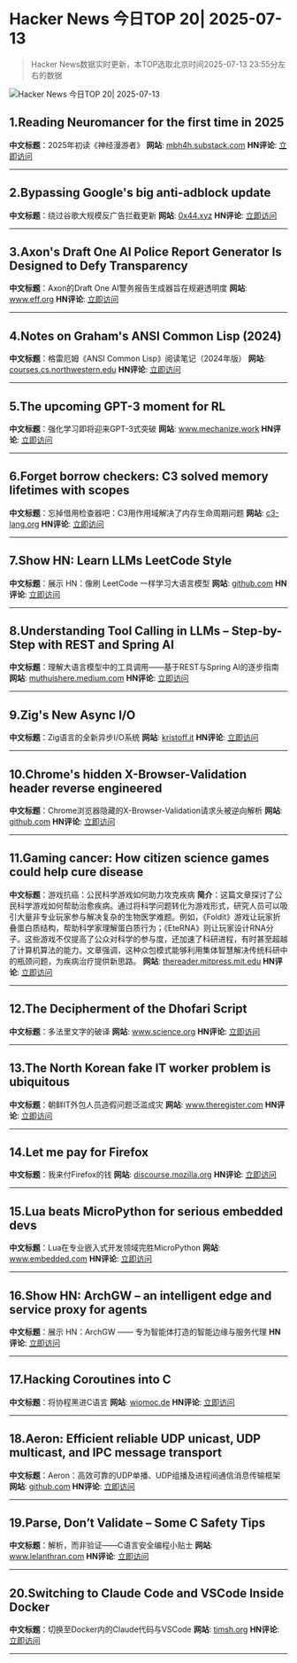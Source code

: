 # Hacker News 今日TOP 20| 2025-07-13

> Hacker News数据实时更新，本TOP选取北京时间2025-07-13 23:55分左右的数据

![Hacker News 今日TOP 20| 2025-07-13](https://img.chuhaix.com/2024/0910_imageFile-1665440404179-628424718_1725901191.png)

## 1.Reading Neuromancer for the first time in 2025
**中文标题**：2025年初读《神经漫游者》
**网站**:  <a href='https://mbh4h.substack.com/p/neuromancer-2025-review-william-gibson' target='_blank' rel='nofollow'>mbh4h.substack.com</a>
**HN评论**:  <a href='https://news.ycombinator.com/item?id=44548353&utm_source=www.chuhaix.com' target='_blank' rel='nofollow'>立即访问</a>

---

## 2.Bypassing Google's big anti-adblock update
**中文标题**：绕过谷歌大规模反广告拦截更新
**网站**:  <a href='https://0x44.xyz/blog/web-request-blocking/' target='_blank' rel='nofollow'>0x44.xyz</a>
**HN评论**:  <a href='https://news.ycombinator.com/item?id=44544266&utm_source=www.chuhaix.com' target='_blank' rel='nofollow'>立即访问</a>

---

## 3.Axon's Draft One AI Police Report Generator Is Designed to Defy Transparency
**中文标题**：Axon的Draft One AI警务报告生成器旨在规避透明度
**网站**:  <a href='https://www.eff.org/deeplinks/2025/07/axons-draft-one-designed-defy-transparency' target='_blank' rel='nofollow'>www.eff.org</a>
**HN评论**:  <a href='https://news.ycombinator.com/item?id=44527172&utm_source=www.chuhaix.com' target='_blank' rel='nofollow'>立即访问</a>

---

## 4.Notes on Graham's ANSI Common Lisp (2024)
**中文标题**：格雷厄姆《ANSI Common Lisp》阅读笔记（2024年版）
**网站**:  <a href='https://courses.cs.northwestern.edu/325/readings/graham/graham-notes.html' target='_blank' rel='nofollow'>courses.cs.northwestern.edu</a>
**HN评论**:  <a href='https://news.ycombinator.com/item?id=44515783&utm_source=www.chuhaix.com' target='_blank' rel='nofollow'>立即访问</a>

---

## 5.The upcoming GPT-3 moment for RL
**中文标题**：强化学习即将迎来GPT-3式突破
**网站**:  <a href='https://www.mechanize.work/blog/the-upcoming-gpt-3-moment-for-rl/' target='_blank' rel='nofollow'>www.mechanize.work</a>
**HN评论**:  <a href='https://news.ycombinator.com/item?id=44512350&utm_source=www.chuhaix.com' target='_blank' rel='nofollow'>立即访问</a>

---

## 6.Forget borrow checkers: C3 solved memory lifetimes with scopes
**中文标题**：忘掉借用检查器吧：C3用作用域解决了内存生命周期问题
**网站**:  <a href='https://c3-lang.org/blog/forget-borrow-checkers-c3-solved-memory-lifetimes-with-scopes/' target='_blank' rel='nofollow'>c3-lang.org</a>
**HN评论**:  <a href='https://news.ycombinator.com/item?id=44532527&utm_source=www.chuhaix.com' target='_blank' rel='nofollow'>立即访问</a>

---

## 7.Show HN: Learn LLMs LeetCode Style
**中文标题**：展示 HN：像刷 LeetCode 一样学习大语言模型
**网站**:  <a href='https://github.com/Exorust/TorchLeet' target='_blank' rel='nofollow'>github.com</a>
**HN评论**:  <a href='https://news.ycombinator.com/item?id=44550157&utm_source=www.chuhaix.com' target='_blank' rel='nofollow'>立即访问</a>

---

## 8.Understanding Tool Calling in LLMs – Step-by-Step with REST and Spring AI
**中文标题**：理解大语言模型中的工具调用——基于REST与Spring AI的逐步指南
**网站**:  <a href='https://muthuishere.medium.com/understanding-tool-function-calling-in-llms-step-by-step-examples-in-rest-and-spring-ai-2149ecd6b18b' target='_blank' rel='nofollow'>muthuishere.medium.com</a>
**HN评论**:  <a href='https://news.ycombinator.com/item?id=44548906&utm_source=www.chuhaix.com' target='_blank' rel='nofollow'>立即访问</a>

---

## 9.Zig's New Async I/O
**中文标题**：Zig语言的全新异步I/O系统
**网站**:  <a href='https://kristoff.it/blog/zig-new-async-io/' target='_blank' rel='nofollow'>kristoff.it</a>
**HN评论**:  <a href='https://news.ycombinator.com/item?id=44545949&utm_source=www.chuhaix.com' target='_blank' rel='nofollow'>立即访问</a>

---

## 10.Chrome's hidden X-Browser-Validation header reverse engineered
**中文标题**：Chrome浏览器隐藏的X-Browser-Validation请求头被逆向解析
**网站**:  <a href='https://github.com/dsekz/chrome-x-browser-validation-header' target='_blank' rel='nofollow'>github.com</a>
**HN评论**:  <a href='https://news.ycombinator.com/item?id=44527739&utm_source=www.chuhaix.com' target='_blank' rel='nofollow'>立即访问</a>

---

## 11.Gaming cancer: How citizen science games could help cure disease
**中文标题**：游戏抗癌：公民科学游戏如何助力攻克疾病
**简介**：这篇文章探讨了公民科学游戏如何帮助治愈疾病。通过将科学问题转化为游戏形式，研究人员可以吸引大量非专业玩家参与解决复杂的生物医学难题。例如，《Foldit》游戏让玩家折叠蛋白质结构，帮助科学家理解蛋白质行为；《EteRNA》则让玩家设计RNA分子。这些游戏不仅提高了公众对科学的参与度，还加速了科研进程，有时甚至超越了计算机算法的能力。文章强调，这种众包模式能够利用集体智慧解决传统科研中的瓶颈问题，为疾病治疗提供新思路。
**网站**:  <a href='https://thereader.mitpress.mit.edu/how-citizen-science-games-could-help-cure-disease/' target='_blank' rel='nofollow'>thereader.mitpress.mit.edu</a>
**HN评论**:  <a href='https://news.ycombinator.com/item?id=44549134&utm_source=www.chuhaix.com' target='_blank' rel='nofollow'>立即访问</a>

---

## 12.The Decipherment of the Dhofari Script
**中文标题**：多法里文字的破译
**网站**:  <a href='https://www.science.org/content/article/mysterious-pre-islamic-script-oman-finally-deciphered' target='_blank' rel='nofollow'>www.science.org</a>
**HN评论**:  <a href='https://news.ycombinator.com/item?id=44549145&utm_source=www.chuhaix.com' target='_blank' rel='nofollow'>立即访问</a>

---

## 13.The North Korean fake IT worker problem is ubiquitous
**中文标题**：朝鲜IT外包人员造假问题泛滥成灾
**网站**:  <a href='https://www.theregister.com/2025/07/13/fake_it_worker_problem/' target='_blank' rel='nofollow'>www.theregister.com</a>
**HN评论**:  <a href='https://news.ycombinator.com/item?id=44549762&utm_source=www.chuhaix.com' target='_blank' rel='nofollow'>立即访问</a>

---

## 14.Let me pay for Firefox
**中文标题**：我来付Firefox的钱
**网站**:  <a href='https://discourse.mozilla.org/t/let-me-pay-for-firefox/141297' target='_blank' rel='nofollow'>discourse.mozilla.org</a>
**HN评论**:  <a href='https://news.ycombinator.com/item?id=44548610&utm_source=www.chuhaix.com' target='_blank' rel='nofollow'>立即访问</a>

---

## 15.Lua beats MicroPython for serious embedded devs
**中文标题**：Lua在专业嵌入式开发领域完胜MicroPython
**网站**:  <a href='https://www.embedded.com/why-lua-beats-micropython-for-serious-embedded-devs' target='_blank' rel='nofollow'>www.embedded.com</a>
**HN评论**:  <a href='https://news.ycombinator.com/item?id=44548503&utm_source=www.chuhaix.com' target='_blank' rel='nofollow'>立即访问</a>

---

## 16.Show HN: ArchGW – an intelligent edge and service proxy for agents
**中文标题**：展示 HN：ArchGW —— 专为智能体打造的智能边缘与服务代理
**HN评论**:  <a href='https://news.ycombinator.com/item?id=44546265&utm_source=www.chuhaix.com' target='_blank' rel='nofollow'>立即访问</a>

---

## 17.Hacking Coroutines into C
**中文标题**：将协程黑进C语言
**网站**:  <a href='https://wiomoc.de/misc/posts/hacking_coroutines_into_c.html' target='_blank' rel='nofollow'>wiomoc.de</a>
**HN评论**:  <a href='https://news.ycombinator.com/item?id=44546640&utm_source=www.chuhaix.com' target='_blank' rel='nofollow'>立即访问</a>

---

## 18.Aeron: Efficient reliable UDP unicast, UDP multicast, and IPC message transport
**中文标题**：Aeron：高效可靠的UDP单播、UDP组播及进程间通信消息传输框架
**网站**:  <a href='https://github.com/aeron-io/aeron' target='_blank' rel='nofollow'>github.com</a>
**HN评论**:  <a href='https://news.ycombinator.com/item?id=44544862&utm_source=www.chuhaix.com' target='_blank' rel='nofollow'>立即访问</a>

---

## 19.Parse, Don’t Validate – Some C Safety Tips
**中文标题**：解析，而非验证——C语言安全编程小贴士
**网站**:  <a href='https://www.lelanthran.com/chap13/content.html' target='_blank' rel='nofollow'>www.lelanthran.com</a>
**HN评论**:  <a href='https://news.ycombinator.com/item?id=44507405&utm_source=www.chuhaix.com' target='_blank' rel='nofollow'>立即访问</a>

---

## 20.Switching to Claude Code and VSCode Inside Docker
**中文标题**：切换至Docker内的Claude代码与VSCode
**网站**:  <a href='https://timsh.org/claude-inside-docker/' target='_blank' rel='nofollow'>timsh.org</a>
**HN评论**:  <a href='https://news.ycombinator.com/item?id=44533044&utm_source=www.chuhaix.com' target='_blank' rel='nofollow'>立即访问</a>

---

